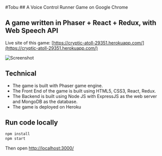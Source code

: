 #Tobu 	## A Voice Control Runner Game on Google Chrome
## A game written in Phaser + React + Redux, with Web Speech API

Live site of this game:
[https://cryptic-atoll-29351.herokuapp.com/](https://cryptic-atoll-29351.herokuapp.com/)

![Screenshot](https://github.com/debelopumento/phaser-test/blob/dev/images/tobu-screenShots.png?raw=true)

## Technical
- The game is built with Phaser game engine.
- The Front End of the game is built using HTML5, CSS3, React, Redux.
- The Backend is built using Node JS with ExpressJS as the web server and MongoDB as the database.
- The game is deployed on Heroku

## Run code locally
```sh
npm install
npm start
```
Then open [http://localhost:3000/](http://localhost:3000/)


